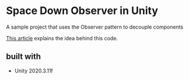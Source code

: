 # Space Down Observer in Unity

A sample project that uses the Observer pattern to decouple components

[This article]() explains the idea behind this code.

## built with

- Unity 2020.3.11f
